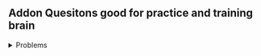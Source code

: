 ## Addon Quesitons good for practice and training brain


<details>

<summary>Problems</summary>

<ul>
    <li><a href="https://codeforces.com/problemset/problem/1418/C">CF C Mortal Kombat Tower</a></li>
    <li><a href="https://codeforces.com/problemset/problem/1272/D">CF D Remove One Element</a></li>
    <li><a href="https://codeforces.com/problemset/problem/1234/C">CF C Pipes</a></li>
</ul>

</details>

<br/>
